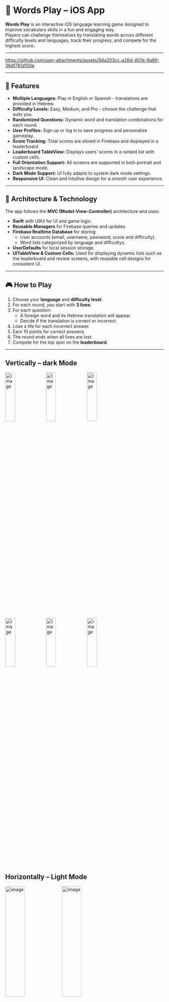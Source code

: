 # 🎯 Words Play – iOS App

**Words Play** is an interactive iOS language learning game designed to improve vocabulary skills in a fun and engaging way.  
Players can challenge themselves by translating words across different difficulty levels and languages, track their progress, and compete for the highest score.

---


https://github.com/user-attachments/assets/94a203cc-a26d-407e-9a89-36df781d150e


---
## 📱 Features

- **Multiple Languages:** Play in English or Spanish - translations are provided in Hebrew.
- **Difficulty Levels:** Easy, Medium, and Pro - choose the challenge that suits you.
- **Randomized Questions:** Dynamic word and translation combinations for each round.
- **User Profiles:** Sign up or log in to save progress and personalize gameplay.
- **Score Tracking:** Total scores are stored in Firebase and displayed in a leaderboard.
-  **Leaderboard TableView:** Displays users’ scores in a ranked list with custom cells.
- **Full Orientation Support:** All screens are supported in both portrait and landscape mode.
- **Dark Mode Support:** UI fully adapts to system dark mode settings.
- **Responsive UI:** Clean and intuitive design for a smooth user experience.

---

## 🧱 Architecture & Technology

The app follows the **MVC (Model-View-Controller)** architecture and uses:

- **Swift** with UIKit for UI and game logic.
- **Reusable Managers** for Firebase queries and updates.
- **Firebase Realtime Database** for storing:
  - User accounts (email, username, password, score and difficulty).
  - Word lists categorized by language and difficultys.
- **UserDefaults** for local session storage.
 - **UITableView & Custom Cells:** Used for displaying dynamic lists such as the leaderboard and review screens, with reusable cell designs for consistent UI.


---

## 🎮 How to Play

1. Choose your **language** and **difficulty level**.
2. For each round, you start with **3 lives**.
3. For each question:
   - A foreign word and its Hebrew translation will appear.
   - Decide if the translation is correct or incorrect.
4. Lose a life for each incorrect answer.
5. Earn 10 points for correct answers.
6. The round ends when all lives are lost.
7. Compete for the top spot on the **leaderboard**.

---
## Vertically – dark Mode
<img width="25%" height="20%" alt="image" src="https://github.com/user-attachments/assets/1bfcecba-eed4-4c8f-bb10-211e247f4586" />
<img width="25%" height="20%" alt="image" src="https://github.com/user-attachments/assets/21a78854-06fa-40c3-a6cf-6ab1ee8cc7ac" />
<img width="25%" height="20%" alt="image" src="https://github.com/user-attachments/assets/1f4a10a1-432d-4e38-b1c1-5fbde2421855" />
<img width="25%" height="20%" alt="image" src="https://github.com/user-attachments/assets/09b94071-59c3-430e-aa8a-b3d4c6cf326e" />
<img width="25%" height="20%" alt="image" src="https://github.com/user-attachments/assets/db82d623-a828-42da-aea1-0d355b35198a" />
<img width="25%" height="20%" alt="image" src="https://github.com/user-attachments/assets/94f4d30b-587c-431a-b4d6-34051ac9532f" />


## Horizontally – Light Mode
<img width="35%" height="30%" alt="image" src="https://github.com/user-attachments/assets/5cc4e169-2d39-4894-99ec-3490450a9c4b" />
<img width="35%" height="30%" alt="image" src="https://github.com/user-attachments/assets/fe42720d-d1d2-4f15-95bf-ebd2da656b46" />
<img width="35%" height="30%" alt="image" src="https://github.com/user-attachments/assets/08f660a9-f52c-4a26-bdf2-ca04b59819e7" />
<img width="35%" height="30%" alt="image" src="https://github.com/user-attachments/assets/added70a-f717-40e9-969d-defc043b5252" />
<img width="35%" height="30%" alt="image" src="https://github.com/user-attachments/assets/007ffcfd-a44f-4ca6-88e3-b912e0bd6e9e" />

## From User Settings to Gameplay – Firebase Realtime in Action with Live Score Updates and Auto UI Refresh


https://github.com/user-attachments/assets/579cc127-dc65-4d13-bc03-11f35a6e9b87




---
## 📄 License
This project is licensed under the [MIT License](https://opensource.org/licenses/MIT).

## 👩‍💻 Developed By
**Shani Halali** - junior iOS Developer · Passionate about clean code, cinematic design, and building amazing user experiences


